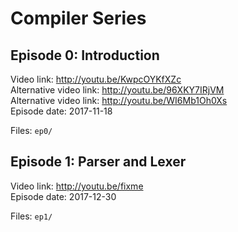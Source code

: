 # Compiler Series

## Episode 0: Introduction

Video link: http://youtu.be/KwpcOYKfXZc  
Alternative video link: http://youtu.be/96XKY7IRjVM  
Alternative video link: http://youtu.be/WI6Mb1Oh0Xs  
Episode date: 2017-11-18  

Files: `ep0/`

## Episode 1: Parser and Lexer

Video link: http://youtu.be/fixme  
Episode date: 2017-12-30  

Files: `ep1/`

